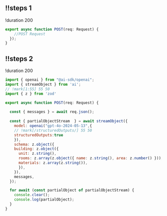 ## !!steps 1

!duration 200

```jsx ! app/api/building-object/route.ts
export async function POST(req: Request) {
    //POST Request
  });
}
```

## !!steps 2

!duration 200

```jsx ! app/api/building-object/route.ts
import { openai } from "@ai-sdk/openai";
import { streamObject } from 'ai';
// !mark[1:55] 55 50
import { z } from 'zod'

export async function POST(req: Request) {
  
  const { messages } = await req.json();
  
  const { partialObjectStream  } = await streamObject({
    model: openai("gpt-4o-2024-05-13",{
    // !mark[/structuredOutputs/] 55 50
    structuredOutputs:true
    }),
    schema: z.object({
    building: z.object({
      unit: z.string(),
      rooms: z.array(z.object({ name: z.string(), area: z.number() })),
      materials: z.array(z.string()),
      }),
    }),
    messages,
  });

  for await (const partialObject of partialObjectStream) {
    console.clear();
    console.log(partialObject);
  }
}
```
